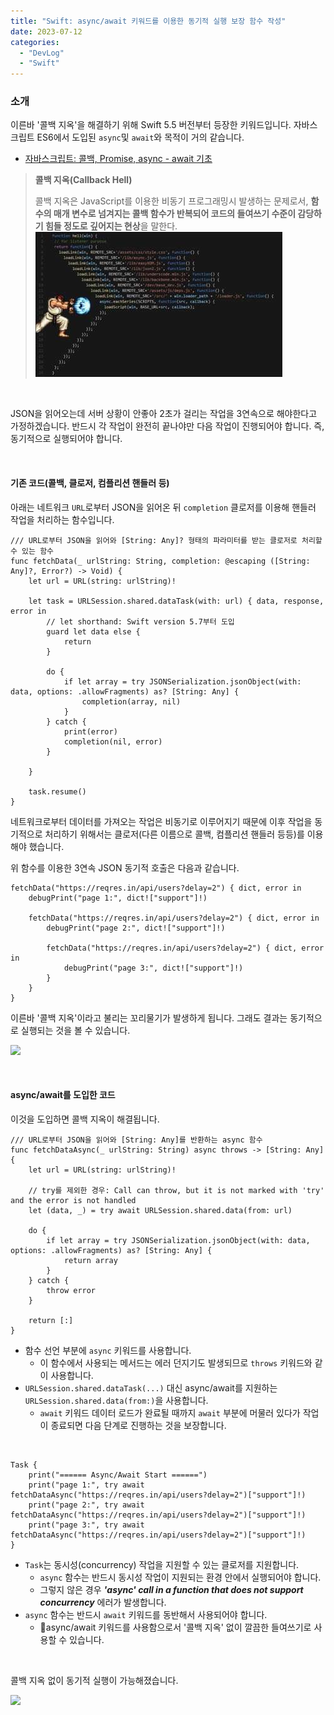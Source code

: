 ```yaml
---
title: "Swift: async/await 키워드를 이용한 동기적 실행 보장 함수 작성"
date: 2023-07-12
categories: 
  - "DevLog"
  - "Swift"
---
```


### **소개**

이른바 '콜백 지옥'을 해결하기 위해 Swift 5.5 버전부터 등장한 키워드입니다. 자바스크립트 ES6에서 도입된 `async`및 `await`와 목적이 거의 같습니다.

- [자바스크립트: 콜백, Promise, async - await 기초](http://yoonbumtae.com/?p=1071)

> **콜백 지옥(Callback Hell)**
> 
> 콜백 지옥은 JavaScript를 이용한 비동기 프로그래밍시 발생하는 문제로서, **함수의 매개 변수로 넘겨지는 콜백 함수가 반복되어 코드의 들여쓰기 수준이 감당하기 힘들 정도로 깊어지는 현상**을 말한다.  ![](/assets/img/wp-content/uploads/2023/07/image.jpg)

 

JSON을 읽어오는데 서버 상황이 안좋아 2초가 걸리는 작업을 3연속으로 해야한다고 가정하겠습니다. 반드시 각 작업이 완전히 끝나야만 다음 작업이 진행되어야 합니다. 즉, 동기적으로 실행되어야 합니다.

 

#### **기존 코드(콜백, 클로저, 컴플리션 핸들러 등)**

아래는 네트워크 `URL`로부터 JSON을 읽어온 뒤 `completion` 클로저를 이용해 핸들러 작업을 처리하는 함수입니다.

```
/// URL로부터 JSON을 읽어와 [String: Any]? 형태의 파라미터를 받는 클로저로 처리할 수 있는 함수
func fetchData(_ urlString: String, completion: @escaping ([String: Any]?, Error?) -> Void) {
    let url = URL(string: urlString)!
    
    let task = URLSession.shared.dataTask(with: url) { data, response, error in
        // let shorthand: Swift version 5.7부터 도입
        guard let data else {
            return
        }
        
        do {
            if let array = try JSONSerialization.jsonObject(with: data, options: .allowFragments) as? [String: Any] {
                completion(array, nil)
            }
        } catch {
            print(error)
            completion(nil, error)
        }
        
    }
    
    task.resume()
}
```

네트워크로부터 데이터를 가져오는 작업은 비동기로 이루어지기 때문에 이후 작업을 동기적으로 처리하기 위해서는 클로저(다른 이름으로 콜백, 컴플리션 핸들러 등등)를 이용해야 했습니다.

위 함수를 이용한 3연속 JSON 동기적 호출은 다음과 같습니다.

```
fetchData("https://reqres.in/api/users?delay=2") { dict, error in
    debugPrint("page 1:", dict!["support"]!)

    fetchData("https://reqres.in/api/users?delay=2") { dict, error in
        debugPrint("page 2:", dict!["support"]!)

        fetchData("https://reqres.in/api/users?delay=2") { dict, error in
            debugPrint("page 3:", dict!["support"]!)
        }
    }
}

```

이른바 '콜백 지옥'이라고 불리는 꼬리물기가 발생하게 됩니다. 그래도 결과는 동기적으로 실행되는 것을 볼 수 있습니다.

![](https://media.giphy.com/media/v1.Y2lkPTc5MGI3NjExemttNW5vaW9peG1ndW9wc3RxeHQwM280d3d3OW4zOGc4OXhqOTEzcCZlcD12MV9pbnRlcm5hbF9naWZfYnlfaWQmY3Q9Zw/eLh4EWZTsItlhpgQ6W/giphy.gif)

 

#### **async/await를 도입한 코드**

이것을 도입하면 콜백 지옥이 해결됩니다.

```
/// URL로부터 JSON을 읽어와 [String: Any]를 반환하는 async 함수
func fetchDataAsync(_ urlString: String) async throws -> [String: Any] {
    let url = URL(string: urlString)!
    
    // try를 제외한 경우: Call can throw, but it is not marked with 'try' and the error is not handled
    let (data, _) = try await URLSession.shared.data(from: url)
    
    do {
        if let array = try JSONSerialization.jsonObject(with: data, options: .allowFragments) as? [String: Any] {
            return array
        }
    } catch {
        throw error
    }
    
    return [:]
}
```

- 함수 선언 부분에 `async` 키워드를 사용합니다.
    - 이 함수에서 사용되는 메서드는 에러 던지기도 발생되므로 `throws` 키워드와 같이 사용합니다.
- `URLSession.shared.dataTask(...)` 대신 async/await를 지원하는 `URLSession.shared.data(from:)`을 사용합니다.
    - `await` 키워드 데이터 로드가 완료될 때까지 `await` 부분에 머물러 있다가 작업이 종료되면 다음 단계로 진행하는 것을 보장합니다.

 

```
Task {
    print("====== Async/Await Start ======")
    print("page 1:", try await fetchDataAsync("https://reqres.in/api/users?delay=2")["support"]!)
    print("page 2:", try await fetchDataAsync("https://reqres.in/api/users?delay=2")["support"]!)
    print("page 3:", try await fetchDataAsync("https://reqres.in/api/users?delay=2")["support"]!)
}
```

- `Task`는 동시성(concurrency) 작업을 지원할 수 있는 클로저를 지원합니다.
    - `async` 함수는 반드시 동시성 작업이 지원되는 환경 안에서 실행되어야 합니다.
    - 그렇지 않은 경우 _**'async' call in a function that does not support concurrency**_ 에러가 발생합니다.
- `async` 함수는 반드시 `await` 키워드를 동반해서 사용되어야 합니다.
    - async/await 키워드를 사용함으로서 '콜백 지옥' 없이 깔끔한 들여쓰기로 사용할 수 있습니다.

 

콜백 지옥 없이 동기적 실행이 가능해졌습니다.

![](https://media.giphy.com/media/v1.Y2lkPTc5MGI3NjExNW44cXB2dWNkNnh2Mmlrdmg4MnRxeXV3aG95cmx3b3JrZzRnZXZ0cyZlcD12MV9pbnRlcm5hbF9naWZfYnlfaWQmY3Q9Zw/Tyv0dgSHt7DeqHjPNa/giphy.gif)
